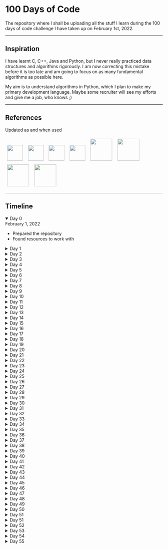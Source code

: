 # 100 Days of Code

The repository where I shall be uploading all the stuff I learn during the 100 days of code challenge I have taken up on February 1st, 2022.

---
## Inspiration

I have learnt C, C++, Java and Python, but I never really practiced data structures and algorithms rigorously. I am now correcting this mistake before it is too late and am going to focus on as many fundamental algorithms as possible here.

My aim is to understand algorithms in Python, which I plan to make my primary development language. Maybe some recruiter will see my efforts and give me a job, who knows ;)

---
## References
Updated as and when used

<a href="https://www.geeksforgeeks.org/"><img src = "https://upload.wikimedia.org/wikipedia/commons/4/43/GeeksforGeeks.svg" height=50 style="margin: 1.25%"></a>
<a href="https://www.scaler.com/topics/data-structures/"><img src = "https://d1g0iq4cbcvjcd.cloudfront.net/topics/images/logo.svg" height=50 style="margin: 1.25%"></a>
<a href="https://www.toptal.com/developers/sorting-algorithms"><img src = "https://upload.wikimedia.org/wikipedia/commons/thumb/2/24/Toptal-Logo-Main-Colors_RGB.png/800px-Toptal-Logo-Main-Colors_RGB.png" height=50 style="margin: 1.25%"></a>
<a href="https://medium.com/coding-at-dawn/sorts-in-60-seconds-speedy-javascript-interview-answers-on-sorting-acb72bdea8a2#:~:text=Quick3%20is%20the%20preferred%20version,sorting%20with%20few%20unique%20keys."><img src = "https://upload.wikimedia.org/wikipedia/en/6/67/Medium_logo_%282020%29.png" height=50 style="margin: 1.25%"></a>
<a href="https://stackoverflow.com/questions/2572195/how-is-counting-sort-a-stable-sort#:~:text=the%20counts%20array%3A-,counts%20array,-%3A%20%5B0%2C%202%2C%202"><img src = "https://upload.wikimedia.org/wikipedia/commons/e/ef/Stack_Overflow_icon.svg" height=70 style="margin: 1.25%"></a>
<a href="https://www.techiedelight.com/deletion-from-bst/"><img src = "https://www.techiedelight.com/wp-content/uploads/profile_pic.png" height=70 style="margin: 1.25%"></a>
<a href="https://developer.mozilla.org/en-US/docs/Web/HTML/Element#table_content"><img src = "https://interactive-examples.mdn.mozilla.net/media/examples/dino.svg" height=70 style="margin: 1.25%"></a>
<a href="https://leetcode.com/"><img src = "https://upload.wikimedia.org/wikipedia/commons/1/19/LeetCode_logo_black.png" height=70 style="margin: 1.25%"></a>


---
## Timeline

<details open>
<summary> Day 0 </summary>
February 1, 2022
<ul>
    <li>Prepared the repository</li>
    <li>Found resources to work with</li>
</ul>
</details>

<details>
<summary> Day 1 </summary>
February 1, 2022
<ul>
    <li>Installed Python 3.9.10</li>
    <li>Linear Search</li>
    <li>Binary Search</li>
</ul>
</details>

<details>
<summary> Day 2 </summary>
February 2, 2022
<ul>
    <li>Jump Search</li>
    <li>Interpolation Search</li>
    <li>Updated Linear Search</li>
    <li>Updated Binary Search</li>
    <li>Updated Exception Handling</li>
</ul>
</details>

<details>
<summary> Day 3 </summary>
February 3, 2022
<ul>
    <li>Exponential Search</li>
    <li>Improved Docstrings for all algorithms</li>
    <li>Removed 'TypeError' while searching, since searching can be done for mixed list as well</li>
    <li>Added Folder for Sorting Algorithms</li>
    <li>Selection Sort</li>
</ul>
</details>

<details>
<summary> Day 4 </summary>
February 4, 2022
<ul>
    <li>JavaScript Basics</li>
    <li>Quiz APIs</li>
    <li>Animated Backgrounds in CSS</li>
    <li>Script tag in HTML</li>
    <li>Contributed <a href="https://github.com/EmperorArthurIX/TrainYourBrain">here</a></li>
</ul>
</details>

<details>
<summary> Day 5 </summary>
February 5, 2022
<ul>
    <li>Tried debugging previous code</li>
    <li>Made progress with API fetch</li>
    <li>Ran into input and output bugs</li>
    <li>Contributed <a href="https://github.com/EmperorArthurIX/TrainYourBrain">here</a></li>
</ul>
</details>

<details>
<summary> Day 6 </summary>
February 6, 2022
<ul>
    <li>Submitted the project on DevPost <a href='https://devpost.com/software/train-your-brain-fpt9cv'>here</a></li>
    <li>See the project <a href="https://github.com/EmperorArthurIX/TrainYourBrain">here</a></li>
</ul>
</details>

<details>
<summary> Day 7 </summary>
February 7, 2022
<ul>
    <li>Iterative Bubble Sort</li>
    <li>Iterative Insertion Sort</li>
    <li>Recursive Merge Sort</li>
    <li>Updated Selection Sort Description</li>
    <li>Learnt 'Adaptive' feature of sorting algorithms</li>
</ul>
</details>

<details>
<summary> Day 8 </summary>
February 8, 2022
<ul>
    <li>Recursive Quick Sort</li>
    <li>Tried Iterative versions of algorithms but failed</li>
</ul>
</details>

<details>
<summary> Day 9 </summary>
February 9, 2022
<ul>
    <li>Improved Docstrings for sorting algorithms</li>
    <li>Counting Sort</li>
    <li>Radix Sort</li>
    <li>Bucket Sort</li>
</ul>
</details>

<details>
<summary> Day 10 </summary>
February 10, 2022
<ul>
    <li>Researched Big Data</li>
    <li>Researched DevOps</li>
    <li>Worked on <a href="https://www.medium.com/@emperorarthurix">my blog</a> for the week</li>
    <li>Contributed to a school project <a href="https://github.com/EmperorArthurIX/KIK-Site">here</a></li>
</ul>
</details>

<details>
<summary> Day 11 </summary>
February 11, 2022
<ul>
    <li>Heap Sort</li>
    <li>Started implementing Binary Search Tree</li>
</ul>
</details>

<details>
<summary> Day 12 </summary>
February 12, 2022
<ul>
    <li>Completed implementing Binary Search Tree</li>
</ul>
</details>

<details>
<summary> Day 13 </summary>
February 13, 2022
<ul>
    <li>Added `delete()` function to the BST</li>
    <li>Added `preOrder()` function to the BST</li>
    <li>Added `getMin()` function to the BST</li>
    <li>Added `isLeaf()` function to the BST</li>
    <li>Updated docstrings all over the BST</li>
    <li>Updated Time Complexity analyses for all functions in the BST</li>
    <li>Learnt about the different kinds of trees</li>
    <li>Learnt about the Enumeration of K-ary trees</li>
    <li>Studied the Handshake Lemma property of K-ary trees</li>
</ul>
</details>

<details>
<summary> Day 14 </summary>
February 14, 2022
<ul>
    <li>Worked upon semester project <a href="https://github.com/EmperorArthurIX/KIK-Site">here</a></li>
    <li>Learnt about Server Side Inclusions of HTML Elements</li>
    <li>Learnt about HTML Table `thead` and `tbody` Elements</li>
    <li>Integrated Grid and Flex displays to show the table</li>
</ul>
</details>

<details>
<summary> Day 15 </summary>
February 15, 2022
<ul>
    <li>Attempted to implement Linked List</li>
    <li>Added search() function to Binary Search Tree</li>
    <li>Updated doctrings of Binary Search Tree to include space complexities</li>
</ul>
</details>

<details>
<summary> Day 16 </summary>
February 16, 2022
<ul>
    <li>Repaired Linked List</li>
    <li>Updated Linked List docstrings</li>
</ul>
</details>

<details>
<summary> Day 17 </summary>
February 17, 2022
<ul>
    <li>Refactored folder names</li>
    <li>Started implementing Graph Data Structure</li>
</ul>
</details>

<details>
<summary> Day 18 </summary>
February 18, 2022
<ul>
    <li>Attempted a problem on LeetCode</li>
    <li>Solved Brute force, learnt Best Solution online</li>
    <li>Recorded progress <a href="https://github.com/EmperorArthurIX/LeetCodeProblems">here</a></li>
</ul>
</details>

<details>
<summary> Day 19 </summary>
February 19, 2022
<ul>
    <li>Solved a problem on LeetCode</li>
    <li>Solved the best solution on own</li>
    <li>Recorded progress <a href="https://github.com/EmperorArthurIX/LeetCodeProblems">here</a></li>
    <li>Worked upon semester project <a href="https://github.com/EmperorArthurIX/KIK-Site">here</a></li>
</ul>
</details>

<details>
<summary> Day 20 </summary>
February 20, 2022
<ul>
    <li>Solved 2 problems on LeetCode</li>
    <li>Understood the best solutions</li>
    <li>Recorded progress <a href="https://github.com/EmperorArthurIX/LeetCodeProblems">here</a></li>
    <li>Worked upon semester project <a href="https://github.com/EmperorArthurIX/KIK-Site">here</a></li>
</ul>
</details>

<details>
<summary> Day 21 </summary>
February 21, 2022
<ul>
    <li>Solved on LeetCode</li>
    <li>Understood the best solution</li>
    <li>Recorded progress <a href="https://github.com/EmperorArthurIX/LeetCodeProblems">here</a></li>
</ul>
</details>

<details>
<summary> Day 22 </summary>
February 22, 2022
<ul>
    <li>Solved multiple questions on LeetCode</li>
    <li>Understood the best solutions</li>
    <li>Recorded progress <a href="https://github.com/EmperorArthurIX/LeetCodeProblems">here</a></li>
</ul>
</details>

<details>
<summary> Day 23 </summary>
February 23, 2022
<ul>
    <li>Learnt a list flattening solution on LeetCode</li>
    <li>Understood the iterative and recursive solution</li>
    <li>Recorded progress <a href="https://github.com/EmperorArthurIX/LeetCodeProblems">here</a></li>
</ul>
</details>

<details>
<summary> Day 24 </summary>
February 24, 2022
<ul>
    <li>Learnt 2 LinkedList questions on LeetCode</li>
    <li>Understood the best solutions</li>
    <li>Recorded progress <a href="https://github.com/EmperorArthurIX/LeetCodeProblems">here</a></li>
</ul>
</details>

<details>
<summary> Day 25 </summary>
February 25, 2022
<ul>
    <li>Read about recursion techniques online</li>
</ul>
</details>

<details>
<summary> Day 26 </summary>
February 26, 2022
<ul>
    <li>Solved 2 Queue questions on LeetCode</li>
    <li>Understood the best solutions</li>
    <li>Recorded progress <a href="https://github.com/EmperorArthurIX/LeetCodeProblems">here</a></li>
</ul>
</details>

<details>
<summary> Day 27 </summary>
February 27, 2022
<ul>
    <li>Published an article on my blog <a href="https://medium.com/@emperorarthurix">here</a></li>
</ul>
</details>

<details>
<summary> Day 28 </summary>
February 28, 2022
<ul>
    <li>Tried to solve a BFS question on LeetCode</li>
</ul>
</details>

<details>
<summary> Day 29 </summary>
March 1, 2022
<ul>
    <li>Solved the BFS question on LeetCode, with a little help</li>
    <li>Recorded progress <a href="https://github.com/EmperorArthurIX/LeetCodeProblems">here</a></li>
</ul>
</details>

<details>
<summary> Day 30 </summary>
March 2, 2022
<ul>
    <li>Solved another BFS question on LeetCode, with a little help</li>
    <li>Recorded progress <a href="https://github.com/EmperorArthurIX/LeetCodeProblems">here</a></li>
</ul>
</details>

<details>
<summary> Day 31 </summary>
March 3, 2022
<ul>
    <li>School task: make a landing page</li>
    <li>Did it and deployed <a href="https://github.com/EmperorArthurIX/Game-Landing-Page">here</a></li>
    <li>Worked upon semester project <a href="https://github.com/EmperorArthurIX/KIK-Site">here</a></li>
</ul>
</details>

<details>
<summary> Day 32 </summary>
March 4, 2022
<ul>
    <li>Solved a few Stack questions on LeetCode</li>
    <li>Recorded progress <a href="https://github.com/EmperorArthurIX/LeetCodeProblems">here</a></li>
</ul>
</details>

<details>
<summary> Day 33 </summary>
March 5, 2022
<ul>
    <li>Submitted my Research Paper on Partial Automation of Data Selection, Data Visualisation and Machine Learning Model Building with Python</li>
</ul>
</details>

<details>
<summary> Day 34 </summary>
March 6, 2022
<ul>
    <li>Published my blog for the day on Medium</li>
</ul>
</details>

<details>
<summary> Day 35 </summary>
March 7, 2022
<ul>
    <li>Gave mid-semester examinations for Web Programming and Python Programming</li>
    <li>Solved questions based on the Theory of Automata and Computation</li>
</ul>
</details>

<details>
<summary> Day 36 </summary>
March 8, 2022
<ul>
    <li>Gave mid-semester examinations for Operating Systems and Theory of Automata and Computation</li>
    <li>Solved a few Stack questions on LeetCode</li>
    <li>Recorded progress <a href="https://github.com/EmperorArthurIX/LeetCodeProblems">here</a></li>
</ul>
</details>

<details>
<summary> Day 37 </summary>
March 9, 2022
<ul>
    <li>Gave mid-semester examination for Discrete Math</li>
    <li>Studied a Stack question on LeetCode</li>
    <li>Recorded progress <a href="https://github.com/EmperorArthurIX/LeetCodeProblems">here</a></li>
</ul>
</details>

<details>
<summary> Day 38 </summary>
March 10, 2022
<ul>
    <li>Tried solving a stack problem online, but could not find it</li>
    <li>It appears to be a permutations-based question, will try again later</li>
</ul>
</details>

<details>
<summary> Day 39 </summary>
March 11, 2022
<ul>
    <li>Started working in my personal portfolio and website!</li>
</ul>
</details>

<details>
<summary> Day 40 </summary>
March 12, 2022
<ul>
    <li>Conducted a software efficiency workshop for teaching faculty members at EuroSchool</li>
</ul>
</details>

<details>
<summary> Day 41 </summary>
March 13, 2022
<ul>
    <li>Revised a few concepts of HTML and CSS but did not write code</li>
</ul>
</details>

<details>
<summary> Day 42 </summary>
March 14, 2022
<ul>
    <li>Worked on my personal portfolio website</li>
</ul>
</details>

<details>
<summary> Day 43 </summary>
March 15, 2022
<ul>
    <li>Worked more on my personal portfolio website</li>
</ul>
</details>

<details>
<summary> Day 44 </summary>
March 16, 2022
<ul>
    <li>Tried but failed to solve a problem on LeetCode</li>
</ul>
</details>

<details>
<summary> Day 45 </summary>
March 17, 2022
<ul>
    <li>Tried but failed to solve the same problem on LeetCode</li>
</ul>
</details>

<details>
<summary> Day 46 </summary>
March 18, 2022
<ul>
    <li>Found the solution online and studied it. Dynamic Programming</Li>
</Ul>
</details>

<details>
<summary> Day 47 </summary>
March 19, 2022
<ul>
    <li>Worked upon an article for my blog</li>
</ul>
</details>

<details>
<summary> Day 48 </summary>
March 20, 2022
<ul>
    <li>Tried to re-solve a problem on LeetCode</li>
</ul>
</details>

<details>
<summary> Day 49 </summary>
March 21, 2022
<ul>
    <li>Shifted to my hostel room, could not find time to code</li>
</ul>
</details>

<details>
<summary> Day 50 </summary>
March 22, 2022
<ul>
    <li>Re-solved a LeetCode problem</li>
</ul>
</details>

<details>
<summary> Day 51 </summary>
March 23, 2022
<ul>
    <li>Tried to convert a recursion code to iterative form</li>
</ul>
</details>

<details>
<summary> Day 51 </summary>
March 24, 2022
<ul>
    <li>Coded Binary Tree Inorder Traversal using Loops instead of Recursion</li>
</ul>
</details>

<details>
<summary> Day 52 </summary>
March 25, 2022
<ul>
    <li>Implemented Stack using Queue with friends</li>
    <li>Implemented Queue using Stack with friends</li>
    <li>Studied improved and better solutions for these problems</li>
</ul>
</details>

<details>
<summary> Day 53 </summary>
March 26, 2022
<ul>
    <li>Resumed Google Data Analytics course</li>
    <li>Studied 1 unit and gave the test series for the same</li>
</ul>
</details>

<details>
<summary> Day 54 </summary>
March 27, 2022
<ul>
    <li>Published my blog on Medium <a href = "https://www.medium.com/@emperorarthurix">here</a></li>
    <li>Studied one unit and gave the test for the same</li>
</ul>
</details>

<details>
<summary> Day 55 </summary>
March 28, 2022
<ul>
    <li>Studied Operating Systems and made notes on the same</li>
</ul>
</details>

